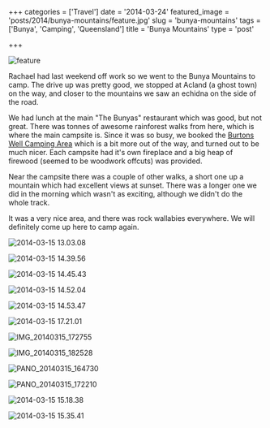 +++
categories = ['Travel']
date = '2014-03-24'
featured_image = 'posts/2014/bunya-mountains/feature.jpg'
slug = 'bunya-mountains'
tags = ['Bunya', 'Camping', 'Queensland']
title = 'Bunya Mountains'
type = 'post'

+++

![feature](feature.jpg)

Rachael had last weekend off work so we went to the Bunya Mountains to camp. The drive up was pretty good, we stopped at Acland (a ghost town) on the way, and closer to the mountains we saw an echidna on the side of the road.

We had lunch at the main "The Bunyas" restaurant which was good, but not great. There was tonnes of awesome rainforest walks from here, which is where the main campsite is. Since it was so busy, we booked the [Burtons Well Camping Area](http://www.nprsr.qld.gov.au/parks/bunya-mountains/camping.html#burtons_well_camping_area) which is a bit more out of the way, and turned out to be much nicer. Each campsite had it's own fireplace and a big heap of firewood (seemed to be woodwork offcuts) was provided.

Near the campsite there was a couple of other walks, a short one up a mountain which had excellent views at sunset. There was a longer one we did in the morning which wasn't as exciting, although we didn't do the whole track.

It was a very nice area, and there was rock wallabies everywhere. We will definitely come up here to camp again.

![2014-03-15 13.03.08](echidna.jpg "Echidna")

![2014-03-15 14.39.56](2014-03-15-14-39-56.jpg "Giant fallen tree")

![2014-03-15 14.45.43](2014-03-15-14-45-431.jpg)

![2014-03-15 14.52.04](2014-03-15-14-52-04.jpg)

![2014-03-15 14.53.47](2014-03-15-14-53-47.jpg)

![2014-03-15 17.21.01](2014-03-15-17-21-01.jpg)

![IMG_20140315_172755](img_20140315_172755.jpg)

![IMG_20140315_182528](img_20140315_1825281.jpg)

![PANO_20140315_164730](pano_20140315_1647301.jpg "Camp site")

![PANO_20140315_172210](pano_20140315_172210.jpg)

![2014-03-15 15.18.38](2014-03-15-15-18-381.jpg)

![2014-03-15 15.35.41](2014-03-15-15-35-41.jpg)